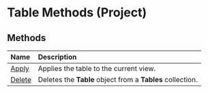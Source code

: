 
# Table Methods (Project)

## Methods



|**Name**|**Description**|
|:-----|:-----|
| [Apply](05452633-fb60-b8c1-ac75-83351682df99.md)|Applies the table to the current view.|
| [Delete](9a85b66b-5124-529c-84b6-306789cb6986.md)|Deletes the  **Table** object from a **Tables** collection.|
